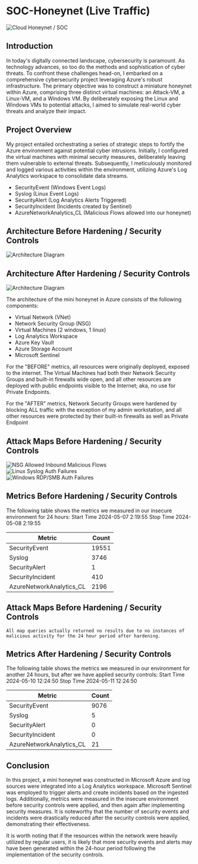 # SOC-Honeynet (Live Traffic)
![Cloud Honeynet / SOC](https://i.imgur.com/ZWxe03e.jpg)

## Introduction

In today's digitally connected landscape, cybersecurity is paramount. As technology advances, so too do the methods and sophistication of cyber threats. To confront these challenges head-on, I embarked on a comprehensive cybersecurity project leveraging Azure's robust infrastructure. The primary objective was to construct a miniature honeynet within Azure, comprising three distinct virtual machines: an Attack-VM, a Linux-VM, and a Windows VM. By deliberately exposing the Linux and Windows VMs to potential attacks, I aimed to simulate real-world cyber threats and analyze their impact.

## Project Overview

My project entailed orchestrating a series of strategic steps to fortify the Azure environment against potential cyber intrusions. Initially, I configured the virtual machines with minimal security measures, deliberately leaving them vulnerable to external threats. Subsequently, I meticulously monitored and logged various activities within the environment, utilizing Azure's Log Analytics workspace to consolidate data streams.

- SecurityEvent (Windows Event Logs)
- Syslog (Linux Event Logs)
- SecurityAlert (Log Analytics Alerts Triggered)
- SecurityIncident (Incidents created by Sentinel)
- AzureNetworkAnalytics_CL (Malicious Flows allowed into our honeynet)

## Architecture Before Hardening / Security Controls
![Architecture Diagram](https://i.imgur.com/aBDwnKb.jpg)

## Architecture After Hardening / Security Controls
![Architecture Diagram](https://i.imgur.com/YQNa9Pp.jpg)

The architecture of the mini honeynet in Azure consists of the following components:

- Virtual Network (VNet)
- Network Security Group (NSG)
- Virtual Machines (2 windows, 1 linux)
- Log Analytics Workspace
- Azure Key Vault
- Azure Storage Account
- Microsoft Sentinel

For the "BEFORE" metrics, all resources were originally deployed, exposed to the internet. The Virtual Machines had both their Network Security Groups and built-in firewalls wide open, and all other resources are deployed with public endpoints visible to the Internet; aka, no use for Private Endpoints.

For the "AFTER" metrics, Network Security Groups were hardened by blocking ALL traffic with the exception of my admin workstation, and all other resources were protected by their built-in firewalls as well as Private Endpoint

## Attack Maps Before Hardening / Security Controls
![NSG Allowed Inbound Malicious Flows](https://i.imgur.com/1qvswSX.png)<br>
![Linux Syslog Auth Failures](https://i.imgur.com/G1YgZt6.png)<br>
![Windows RDP/SMB Auth Failures](https://i.imgur.com/ESr9Dlv.png)<br>

## Metrics Before Hardening / Security Controls

The following table shows the metrics we measured in our insecure environment for 24 hours:
Start Time 2024-05-07 2:19:55
Stop Time 2024-05-08 2:19:55

| Metric                   | Count
| ------------------------ | -----
| SecurityEvent            | 19551
| Syslog                   | 3746
| SecurityAlert            | 1
| SecurityIncident         | 410
| AzureNetworkAnalytics_CL | 2196

## Attack Maps Before Hardening / Security Controls

```All map queries actually returned no results due to no instances of malicious activity for the 24 hour period after hardening.```

## Metrics After Hardening / Security Controls

The following table shows the metrics we measured in our environment for another 24 hours, but after we have applied security controls:
Start Time 2024-05-10 12:24:50
Stop Time	2024-05-11 12:24:50

| Metric                   | Count
| ------------------------ | -----
| SecurityEvent            | 9076
| Syslog                   | 5
| SecurityAlert            | 0
| SecurityIncident         | 0
| AzureNetworkAnalytics_CL | 21

## Conclusion

In this project, a mini honeynet was constructed in Microsoft Azure and log sources were integrated into a Log Analytics workspace. Microsoft Sentinel was employed to trigger alerts and create incidents based on the ingested logs. Additionally, metrics were measured in the insecure environment before security controls were applied, and then again after implementing security measures. It is noteworthy that the number of security events and incidents were drastically reduced after the security controls were applied, demonstrating their effectiveness.

It is worth noting that if the resources within the network were heavily utilized by regular users, it is likely that more security events and alerts may have been generated within the 24-hour period following the implementation of the security controls.
